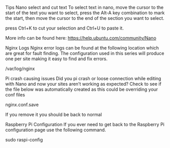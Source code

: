 Tips
Nano select and cut text
To select text in nano, move the cursor to the start of the text you want to select, press the Alt-A key combination to mark the start, then move the cursor to the end of the section you want to select.

press Ctrl+K to cut your selection and Ctrl+U to paste it.

More info can be found here: https://help.ubuntu.com/community/Nano

Nginx Logs
Nginx error logs can be found at the following location which are great for fault finding. The configuration used in this series will produce one per site making it easy to find and fix errors.

/var/log/nginx

Pi crash causing issues
Did you pi crash or loose connection while editing with Nano and now your sites aren’t working as expected? Check to see if the file below was automatically created as this could be overriding your conf files

nginx.conf.save 

If you remove it you should be back to normal

Raspberry Pi Configuration
If you ever need to get back to the Raspberry Pi configuration page use the following command.

sudo raspi-config 
